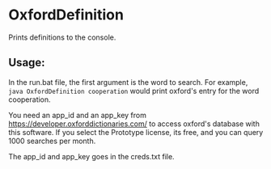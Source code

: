 # OxfordDefinition
Prints definitions to the console.

## Usage:

In the run.bat file, the first argument is the word to search. For example, `java OxfordDefinition cooperation` would print oxford's entry for the word cooperation.

You need an app_id and an app_key from https://developer.oxforddictionaries.com/ to access oxford's database with this software. If you select the Prototype license, its free, and you can query 1000 searches per month.

The app_id and app_key goes in the creds.txt file.
